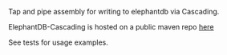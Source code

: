 Tap and pipe assembly for writing to elephantdb via Cascading.

ElephantDB-Cascading is hosted on a public maven repo [here](http://clojars.org/elephantdb/elephantdb-cascading)

See tests for usage examples.
